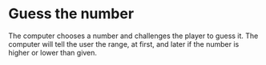 # Guess the number

The computer chooses a number and challenges the player to guess
it. The computer will tell the user the range, at first, and later if
the number is higher or lower than given.
